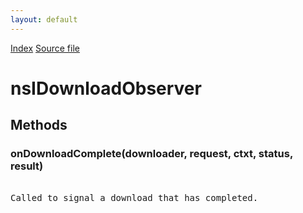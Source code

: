 ```yaml
---
layout: default
---
```

<div id='links'><a href="../index.html">Index</a>
<a href="http://dxr.mozilla.org/mozilla-central/source/netwerk/base/public/nsIDownloader.idl">Source file</a>
</div>

# nsIDownloadObserver #

## Methods ##

### onDownloadComplete(downloader, request, ctxt, status, result) ###
<pre>  
Called to signal a download that has completed.  
  
</pre>